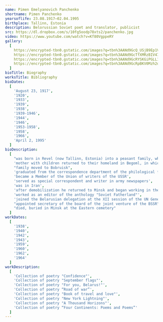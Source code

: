 ```yaml
---
name: Pimen Emelyanovich Panchenko
shortname: Pimen Panchenko
yearsoflife: 23.08.1917—02.04.1995
birthplace: Tallinn, Estonia
description: Belorussian Soviet poet and translator, publicist
src: https://dl.dropbox.com/s/10fg5oodp78xts2/panchenko.jpg
video: https://www.youtube.com/watch?v=Kf80VgppeRY
gallery:
  [
    https://encrypted-tbn0.gstatic.com/images?q=tbn%3AANd9GcQ_USjB9Ep1VjY_SHzVG32V7xcXLNMLa5nUIOYoH20_Nvy0bTeR,
    https://encrypted-tbn0.gstatic.com/images?q=tbn%3AANd9GcTfXMRzBIV47hx64AeRcSpVBuPW6_o5ry2J1-vWzf8mq1PlV_st,
    https://encrypted-tbn0.gstatic.com/images?q=tbn%3AANd9GcRYSKGiPGLL1nPYPwrs1HIwFuY-lrBHeCnwyDxVV1IkS-xVKZCR,
    https://encrypted-tbn0.gstatic.com/images?q=tbn%3AANd9GcRpBKV0Mzh2dG3HDK11xZ5SGX3H6upKLCRtOhwTOkzFD1w9tp6l,
  ]
bioTitle: Biography
worksTitle: Bibliography
bioDates: 
  [
    'August 23, 1917',
    '1920',
    '1933',
    '1939',
    '1938',
    '1939-1946',
    '1944',
    '1946',
    '1953-1958',
    '1958',
    '1966',
    'April 2, 1995'
  ]
bioDescription: 
  [
    "was born in Revel (now Tallinn, Estonia) into a peasant family, where his parents moved from Begoml in search of work",
    'mother with children returned to their homeland in Begoml, in which Pimen spent his childhood',
    "family moved to Bobruisk",
    'graduated from the correspondence department of the philological faculty of the Minsk Teachers Institute',
    'became a Member of the Union of writers of the USSR',
    'served as special correspondent and writer in army newspapers',
    'was in Iran',
    'after demobilization he returned to Minsk and began working in the journal "Wozyk"',
    'worked as an editor of the anthology "Soviet Fatherland"',
    'joined the Belarusian delegation at the XII session of the UN General Assembly',
    "appointed secretary of the board of the joint venture of the BSSR",
    "died, buried in Minsk at the Eastern cemetery"
  ]
workDates: 
  [
    '1938',
    '1940',
    '1942',
    '1943',
    '1959',
    '1960',
    '1962',
    '1964'
  ]
workDescription: 
  [
    'Collection of poetry "Confidence"',
    'Collection of poetry "September flags"',
    'Collection of poetry "For you, Belarus!"',
    'Collection of poetry “Road of war”',
    'Collection of poetry "Book of travel and love"',
    'Collection of poetry "New York Lightning"',
    'Collection of poetry "A Thousand Horizons"',
    'Collection of poetry “Four Continents: Poems and Poems”'
  ]  
---
```

